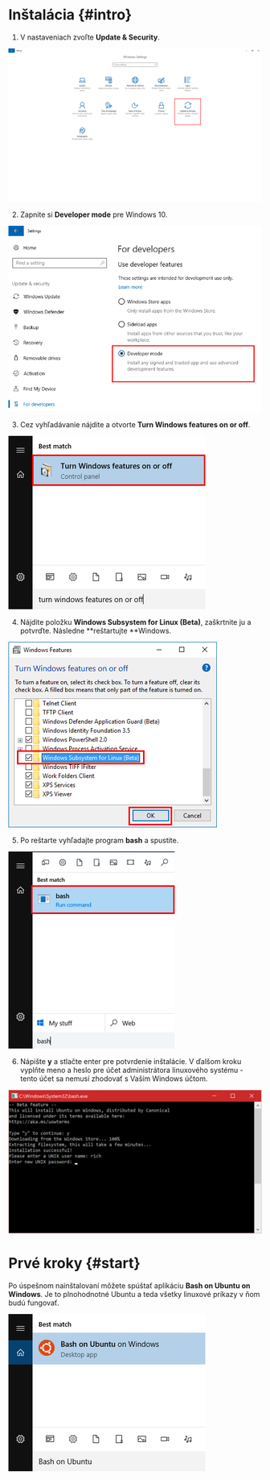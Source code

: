# Inštalácia {#intro}

1. V nastaveniach zvoľte **Update & Security**.

  ![](/images/ubuntu-on-bash/install_01.png)

2. Zapnite si **Developer mode** pre Windows 10.

  ![](/images/ubuntu-on-bash/install_02.png)

3. Cez vyhľadávanie nájdite a otvorte **Turn Windows features on or off**.

  ![](/images/ubuntu-on-bash/install_03.png)

4. Nájdite položku **Windows Subsystem for Linux (Beta)**, zaškrtnite ju a potvrďte. Následne **reštartujte **Windows.

  ![](/images/ubuntu-on-bash/install_04.png)

5. Po reštarte vyhľadajte program **bash** a spustite. 

  ![](/images/ubuntu-on-bash/install_05.png)
  
6. Nápište **y** a stlačte enter pre potvrdenie inštalácie. V ďalšom kroku vyplňte meno a heslo pre účet administrátora linuxového systému - tento účet sa nemusí zhodovať s Vaším Windows účtom.

  ![](/images/ubuntu-on-bash/install_06.png)

# Prvé kroky {#start}

Po úspešnom nainštalovaní môžete spúštať aplikáciu **Bash on Ubuntu on Windows**. Je to plnohodnotné Ubuntu a teda všetky linuxové príkazy v ňom budú fungovať.

![](/images/ubuntu-on-bash/install_07.png)

